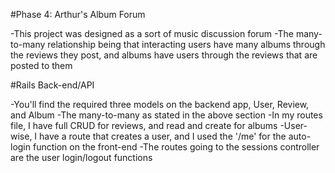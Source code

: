 #Phase 4: Arthur's Album Forum

  -This project was designed as a sort of music discussion forum
  -The many-to-many relationship being that interacting users have many albums through the reviews they post, and albums have users through the 
    reviews that are posted to them
  
#Rails Back-end/API 

  -You'll find the required three models on the backend app, User, Review, and Album
  -The many-to-many as stated in the above section
  -In my routes file, I have full CRUD for reviews, and read and create for albums
  -User-wise, I have a route that creates a user, and I used the '/me' for the auto-login function on the front-end
  -The routes going to the sessions controller are the user login/logout functions





